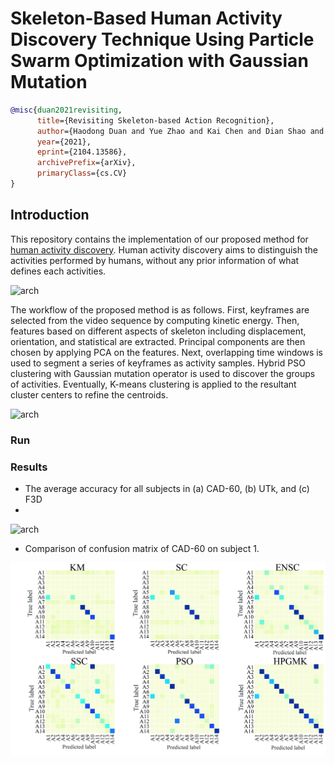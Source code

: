 # Skeleton-Based Human Activity Discovery Technique Using Particle Swarm Optimization with Gaussian Mutation
```BibTeX
@misc{duan2021revisiting,
      title={Revisiting Skeleton-based Action Recognition},
      author={Haodong Duan and Yue Zhao and Kai Chen and Dian Shao and Dahua Lin and Bo Dai},
      year={2021},
      eprint={2104.13586},
      archivePrefix={arXiv},
      primaryClass={cs.CV}
}
```

## Introduction

This repository contains the implementation of our proposed method for [human activity discovery](). Human activity discovery aims to distinguish the activities performed by humans, without any prior information of what defines each activities. 

![arch](/Figures/fig-1.jpg)

The workflow of the proposed method is as follows. First, keyframes are selected from the video sequence by computing kinetic energy. Then, features based on different aspects of skeleton including displacement, orientation, and statistical are extracted. Principal components are then chosen by applying PCA on the features. Next, overlapping time windows is used to segment a series of keyframes as activity samples. Hybrid PSO clustering with Gaussian mutation operator is used to discover the groups of activities. Eventually, K-means clustering is applied to the resultant cluster centers to refine the centroids.

![arch](/Figures/fig-2.jpg)


### Run



### Results
* The average accuracy for all subjects in (a) CAD-60, (b) UTk, and (c) F3D
* 
![arch](/Figures/accu.jpg)

* Comparison of confusion matrix of CAD-60 on subject 1.

![arch](/Figures/fig-9.jpg)


